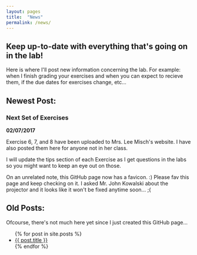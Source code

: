 ```yaml
---
layout: pages
title:  "News"
permalink: /news/
---
```


## Keep up-to-date with everything that's going on in the lab!

Here is where I'll post new information concerning the lab. For example: when I finish grading your exercises and when you can expect to recieve them, if the due dates for exercises change, etc...

## Newest Post:

### Next Set of Exercises
**02/07/2017**

Exercise 6, 7, and 8 have been uploaded to Mrs. Lee Misch's website. I have also posted them here for anyone not in her class.

I will update the tips section of each Exercise as I get questions in the labs so you might want to keep an eye out on those.

On an unrelated note, this GitHub page now has a favicon. :)
Please fav this page and keep checking on it. I asked Mr. John Kowalski about the projector and it looks like it won't be fixed anytime soon... ;(

## Old Posts:

Ofcourse, there's not much here yet since I just created this GitHub page...

<ul>
  {% for post in site.posts %}
    <li>
      <a href="/cs135{{ post.url }}">{{ post.title }}</a>
    </li>
  {% endfor %}
</ul>
